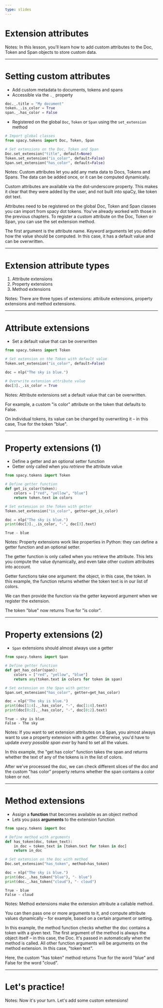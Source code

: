 ```yaml
---
type: slides
---
```


# Extension attributes

Notes: In this lesson, you'll learn how to add custom attributes to the Doc,
Token and Span objects to store custom data.

---

# Setting custom attributes

- Add custom metadata to documents, tokens and spans
- Accessible via the `._` property

```python
doc._.title = "My document"
token._.is_color = True
span._.has_color = False
```

- Registered on the global `Doc`, `Token` or `Span` using the `set_extension`
  method

```python
# Import global classes
from spacy.tokens import Doc, Token, Span

# Set extensions on the Doc, Token and Span
Doc.set_extension("title", default=None)
Token.set_extension("is_color", default=False)
Span.set_extension("has_color", default=False)
```

Notes: Custom attributes let you add any meta data to Docs, Tokens and Spans.
The data can be added once, or it can be computed dynamically.

Custom attributes are available via the dot-underscore property. This makes it
clear that they were added by the user, and not built into spaCy, like token dot
text.

Attributes need to be registered on the global Doc, Token and Span classes you
can import from spacy dot tokens. You've already worked with those in the
previous chapters. To register a custom attribute on the Doc, Token or Span, you
can use the set extension method.

The first argument is the attribute name. Keyword arguments let you define how
the value should be computed. In this case, it has a default value and can be
overwritten.

---

# Extension attribute types

1. Attribute extensions
2. Property extensions
3. Method extensions

Notes: There are three types of extensions: attribute extensions, property
extensions and method extensions.

---

# Attribute extensions

- Set a default value that can be overwritten

```python
from spacy.tokens import Token

# Set extension on the Token with default value
Token.set_extension("is_color", default=False)

doc = nlp("The sky is blue.")

# Overwrite extension attribute value
doc[3]._.is_color = True
```

Notes: Attribute extensions set a default value that can be overwritten.

For example, a custom "is color" attribute on the token that defaults to False.

On individual tokens, its value can be changed by overwriting it – in this case,
True for the token "blue".

---

# Property extensions (1)

- Define a getter and an optional setter function
- Getter only called when you _retrieve_ the attribute value

```python
from spacy.tokens import Token

# Define getter function
def get_is_color(token):
    colors = ["red", "yellow", "blue"]
    return token.text in colors

# Set extension on the Token with getter
Token.set_extension("is_color", getter=get_is_color)

doc = nlp("The sky is blue.")
print(doc[3]._.is_color, "-", doc[3].text)
```

```out
True - blue
```

Notes: Property extensions work like properties in Python: they can define a
getter function and an optional setter.

The getter function is only called when you retrieve the attribute. This lets
you compute the value dynamically, and even take other custom attributes into
account.

Getter functions take one argument: the object, in this case, the token. In this
example, the function returns whether the token text is in our list of colors.

We can then provide the function via the getter keyword argument when we
register the extension.

The token "blue" now returns True for "is color".

---

# Property extensions (2)

- `Span` extensions should almost always use a getter

```python
from spacy.tokens import Span

# Define getter function
def get_has_color(span):
    colors = ["red", "yellow", "blue"]
    return any(token.text in colors for token in span)

# Set extension on the Span with getter
Span.set_extension("has_color", getter=get_has_color)

doc = nlp("The sky is blue.")
print(doc[1:4]._.has_color, "-", doc[1:4].text)
print(doc[0:2]._.has_color, "-", doc[0:2].text)
```

```out
True - sky is blue
False - The sky
```

Notes: If you want to set extension attributes on a Span, you almost always want
to use a property extension with a getter. Otherwise, you'd have to update
_every possible span ever_ by hand to set all the values.

In this example, the "get has color" function takes the span and returns whether
the text of any of the tokens is in the list of colors.

After we've processed the doc, we can check different slices of the doc and the
custom "has color" property returns whether the span contains a color token or
not.

---

# Method extensions

- Assign a **function** that becomes available as an object method
- Lets you pass **arguments** to the extension function

```python
from spacy.tokens import Doc

# Define method with arguments
def has_token(doc, token_text):
    in_doc = token_text in [token.text for token in doc]
    return in_doc

# Set extension on the Doc with method
Doc.set_extension("has_token", method=has_token)

doc = nlp("The sky is blue.")
print(doc._.has_token("blue"), "- blue")
print(doc._.has_token("cloud"), "- cloud")
```

```out
True - blue
False - cloud
```

Notes: Method extensions make the extension attribute a callable method.

You can then pass one or more arguments to it, and compute attribute values
dynamically – for example, based on a certain argument or setting.

In this example, the method function checks whether the doc contains a token
with a given text. The first argument of the method is always the object itself
– in this case, the Doc. It's passed in automatically when the method is called.
All other function arguments will be arguments on the method extension. In this
case, "token text".

Here, the custom "has token" method returns True for the word "blue" and False
for the word "cloud".

---

# Let's practice!

Notes: Now it's your turn. Let's add some custom extensions!
